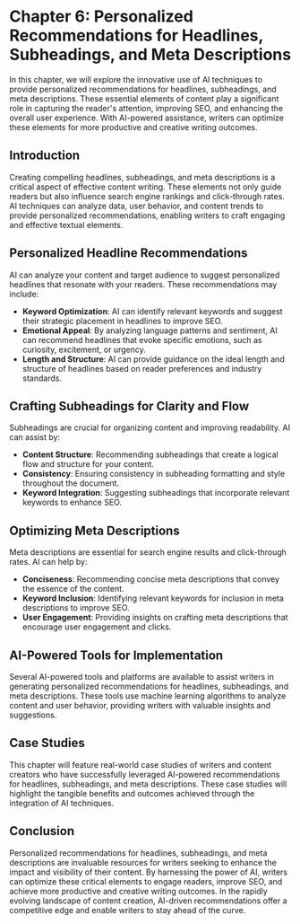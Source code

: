 Chapter 6: Personalized Recommendations for Headlines, Subheadings, and Meta Descriptions
=========================================================================================

In this chapter, we will explore the innovative use of AI techniques to provide personalized recommendations for headlines, subheadings, and meta descriptions. These essential elements of content play a significant role in capturing the reader's attention, improving SEO, and enhancing the overall user experience. With AI-powered assistance, writers can optimize these elements for more productive and creative writing outcomes.

Introduction
------------

Creating compelling headlines, subheadings, and meta descriptions is a critical aspect of effective content writing. These elements not only guide readers but also influence search engine rankings and click-through rates. AI techniques can analyze data, user behavior, and content trends to provide personalized recommendations, enabling writers to craft engaging and effective textual elements.

Personalized Headline Recommendations
-------------------------------------

AI can analyze your content and target audience to suggest personalized headlines that resonate with your readers. These recommendations may include:

* **Keyword Optimization**: AI can identify relevant keywords and suggest their strategic placement in headlines to improve SEO.
* **Emotional Appeal**: By analyzing language patterns and sentiment, AI can recommend headlines that evoke specific emotions, such as curiosity, excitement, or urgency.
* **Length and Structure**: AI can provide guidance on the ideal length and structure of headlines based on reader preferences and industry standards.

Crafting Subheadings for Clarity and Flow
-----------------------------------------

Subheadings are crucial for organizing content and improving readability. AI can assist by:

* **Content Structure**: Recommending subheadings that create a logical flow and structure for your content.
* **Consistency**: Ensuring consistency in subheading formatting and style throughout the document.
* **Keyword Integration**: Suggesting subheadings that incorporate relevant keywords to enhance SEO.

Optimizing Meta Descriptions
----------------------------

Meta descriptions are essential for search engine results and click-through rates. AI can help by:

* **Conciseness**: Recommending concise meta descriptions that convey the essence of the content.
* **Keyword Inclusion**: Identifying relevant keywords for inclusion in meta descriptions to improve SEO.
* **User Engagement**: Providing insights on crafting meta descriptions that encourage user engagement and clicks.

AI-Powered Tools for Implementation
-----------------------------------

Several AI-powered tools and platforms are available to assist writers in generating personalized recommendations for headlines, subheadings, and meta descriptions. These tools use machine learning algorithms to analyze content and user behavior, providing writers with valuable insights and suggestions.

Case Studies
------------

This chapter will feature real-world case studies of writers and content creators who have successfully leveraged AI-powered recommendations for headlines, subheadings, and meta descriptions. These case studies will highlight the tangible benefits and outcomes achieved through the integration of AI techniques.

Conclusion
----------

Personalized recommendations for headlines, subheadings, and meta descriptions are invaluable resources for writers seeking to enhance the impact and visibility of their content. By harnessing the power of AI, writers can optimize these critical elements to engage readers, improve SEO, and achieve more productive and creative writing outcomes. In the rapidly evolving landscape of content creation, AI-driven recommendations offer a competitive edge and enable writers to stay ahead of the curve.
